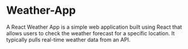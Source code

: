 # Weather-App
A React Weather App is a simple web application built using React that allows users to check the weather forecast for a specific location. It typically pulls real-time weather data from an API.
